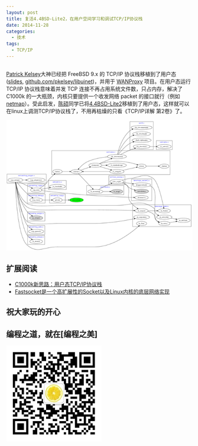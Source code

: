 ```yaml
---
layout: post
title: 复活4.4BSD-Lite2，在用户空间学习和调试TCP/IP协议栈
date: 2014-11-28
categories:
  - 技术
tags:
  - TCP/IP
---
```

## 

[Patrick Kelsey](https://www.bsdcan.org/2014/schedule/speakers/236.en.html)大神已经把 FreeBSD 9.x 的 TCP/IP 协议栈移植到了用户态([slides](https://www.bsdcan.org/2014/schedule/attachments/260_libuinet_bsdcan2014.pdf), [github.com/pkelsey/libuinet](http://github.com/pkelsey/libuinet))，并用于 [WANProxy](http://wanproxy.org/) 项目。在用户态运行 TCP/IP 协议栈意味着并发 TCP 连接不再占用系统文件数，只占内存，解决了 C1000k 的一大瓶颈，内核只要提供一个收发网络 packet 的接口就行（例如 [netmap](http://queue.acm.org/detail.cfm?id=2103536)）。受此启发，[陈硕](http://www.cnblogs.com/Solstice/p/3738832.html)同学已将[4.4BSD-Lite2](https://github.com/chenshuo/4.4BSD-Lite2)移植到了用户态，这样就可以在linux上调测TCP/IP协议栈了，不用再枯燥的只看《TCP/IP详解 第2卷》了。

![](/img/article/11/2014-11-28-01.png)


## 扩展阅读

* [C1000k新思路：用户态TCP/IP协议栈](http://www.cnblogs.com/Solstice/p/3738832.html)
* [Fastsocket是一个高扩展性的Socket以及Linux内核的底层网络实现](https://github.com/fastos/fastsocket)


## 祝大家玩的开心

## 编程之道，就在[编程之美]

![编程之美](/img/weixin_qr.jpg)

